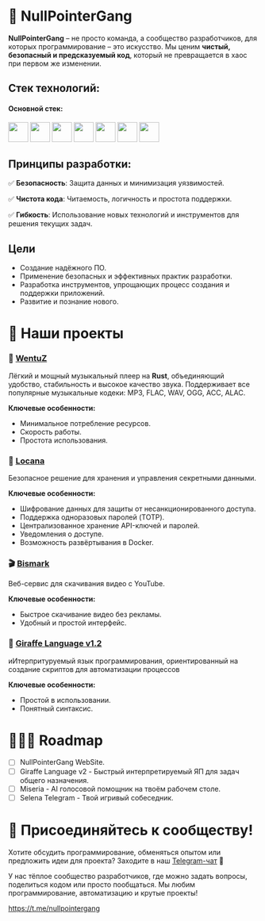 # 📌 NullPointerGang

**NullPointerGang** – не просто команда, а сообщество разработчиков, для которых программирование – это искусство. Мы ценим **чистый, безопасный и предсказуемый код**, который не превращается в хаос при первом же изменении.

## Стек технологий:
#### Основной стек:
<img src="https://cdn.jsdelivr.net/gh/devicons/devicon@latest/icons/rust/rust-original.svg" height="40" />
<img src="https://cdn.jsdelivr.net/gh/devicons/devicon@latest/icons/python/python-original.svg"  height="40" />
<img src="https://cdn.jsdelivr.net/gh/devicons/devicon@latest/icons/javascript/javascript-original.svg" height="40" />
<img src="https://cdn.jsdelivr.net/gh/devicons/devicon@latest/icons/typescript/typescript-original.svg" height="40" />
<img src="https://cdn.jsdelivr.net/gh/devicons/devicon@latest/icons/docker/docker-original-wordmark.svg" height="40" />
<img src="https://cdn.jsdelivr.net/gh/devicons/devicon@latest/icons/java/java-original-wordmark.svg" height="40" />
<img src="https://cdn.jsdelivr.net/gh/devicons/devicon@latest/icons/mysql/mysql-original-wordmark.svg" height="40" />


## Принципы разработки:

✅ **Безопасность**: Защита данных и минимизация уязвимостей.

✅ **Чистота кода**: Читаемость, логичность и простота поддержки.

✅ **Гибкость**: Использование новых технологий и инструментов для решения текущих задач.

## Цели
- Создание надёжного ПО.
- Применение безопасных и эффективных практик разработки.
- Разработка инструментов, упрощающих процесс создания и поддержки приложений.
- Развитие и познание нового.

# 🚀 Наши проекты

### 🎵 [WentuZ](https://github.com/NullPointerGang/WentuZ)

Лёгкий и мощный музыкальный плеер на **Rust**, объединяющий удобство, стабильность и высокое качество звука. Поддерживает все популярные музыкальные кодеки: MP3, FLAC, WAV, OGG, ACC, ALAC.

**Ключевые особенности:**
- Минимальное потребление ресурсов.
- Скорость работы.
- Простота использования.

### 🔐 [Locana](https://github.com/NullPointerGang/Lockana)
Безопасное решение для хранения и управления секретными данными.

**Ключевые особенности:**
- Шифрование данных для защиты от несанкционированного доступа.
- Поддержка одноразовых паролей (TOTP).
- Централизованное хранение API-ключей и паролей.
- Уведомления о доступе.
- Возможность развёртывания в Docker.

### 🎬 [Bismark](https://github.com/NullPointerGang/Bismark)
Веб-сервис для скачивания видео с YouTube.

**Ключевые особенности:**
- Быстрое скачивание видео без рекламы.
- Удобный и простой интерфейс.

### 🦒 [Giraffe Language v1.2](https://github.com/NullPointerGang/Giraffe-Language)
иИтерпритуруемый язык программирования, ориентированный на создание скриптов для автоматизации процессов

**Ключевые особенности:**
- Простой в использовании.
- Понятный синтаксис.

# 👩‍🦼‍➡️ Roadmap
- [ ] NullPointerGang WebSite.
- [ ] Giraffe Language v2 - Быстрый интерпретируемый ЯП для задач общего назначения.
- [ ] Miseria - AI голосовой помощник на твоём рабочем столе.
- [ ] Selena Telegram - Твой игривый собеседник.

# 💬 Присоединяйтесь к сообществу!

Хотите обсудить программирование, обменяться опытом или предложить идеи для проекта? Заходите в наш [Telegram-чат](https://t.me/nullpointergang) 🚀

У нас тёплое сообщество разработчиков, где можно задать вопросы, поделиться кодом или просто пообщаться. Мы любим программирование, автоматизацию и крутые проекты!

https://t.me/nullpointergang
